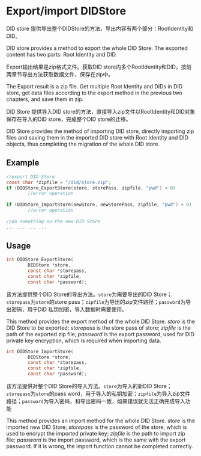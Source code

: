 # Export/import DIDStore

DID store 提供导出整个DIDStore的方法，导出内容有两个部分：RootIdentity和DID。

DID store provides a method to export the whole DID Store. The exported content has two parts: Root Identity and DID.

Export输出结果是zip格式文件。获取DID store内多个RootIdentity和DID，按前两章节导出方法获取数据文件，保存在zip中。

The Export result is a zip file. Get multiple Root Identity and DIDs in DID store, get data files according to the export method in the previous two chapters, and save them in zip.

DID Store 提供导入DID store的方法，直接导入zip文件以RootIdentity和DID对象保存在导入的DID store，完成整个DID store的迁移。

DID Store provides the method of importing DID store, directly importing zip files and saving them in the imported DID store with Root Identity and DID objects, thus completing the migration of the whole DID store.

## Example

```c
//export DID Store
const char *zipfile = "/did/store.zip";
if (DIDStore_ExportStore(store, storePass, zipfile, "pwd") < 0)
		//error operation
  
if (DIDStore_ImportStore(newStore, newStorePass, zipfile, "pwd") < 0)
		//error operation
  
//do something in the new DID Store
... ... ... ...
```

## Usage

```c
int DIDStore_ExportStore(
        DIDStore *store,
        const char *storepass,
        const char *zipfile,
        const char *password);
```

该方法提供整个DID Store的导出方法。`store`为需要导出的DID Store；`storepass`为`store`的store pass；`zipfile`为导出的zip文件路径；`password`为导出密码，用于DID 私钥加密，导入数据时需要使用。

This method provides the export method of the whole DID Store. _store_ is the DID Store to be exported; _storepass_ is the store pass of store; _zipfile_ is the path of the exported zip file; _password_ is the export password, used for DID private key encryption, which is required when importing data.

```c
int DIDStore_ImportStore(
        DIDStore *store,
        const char *storepass,
        const char *zipfile,
        const char *password);
```

该方法提供对整个DID Store的导入方法。`store`为导入的新DID Store；`storepass`为`store`的pass word，用于导入的私钥加密；`zipfile`为导入zip文件路径；`password`为导入密码，和导出密码一致，如果错误就无法正确完成导入功能

This method provides an import method for the whole DID Store. store is the imported new DID Store; _storepass_ is the password of the store, which is used to encrypt the imported private key; _zipfile_ is the path to import zip file; _password_ is the import password, which is the same with the export password. If it is wrong, the import function cannot be completed correctly.
